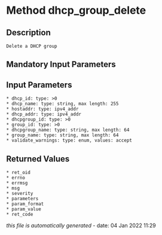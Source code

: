 # Method dhcp_group_delete

## Description
	Delete a DHCP group

## Mandatory Input Parameters

## Input Parameters
	* dhcp_id: type: >0
	* dhcp_name: type: string, max length: 255
	* hostaddr: type: ipv4_addr
	* dhcp_addr: type: ipv4_addr
	* dhcpgroup_id: type: >0
	* group_id: type: >0
	* dhcpgroup_name: type: string, max length: 64
	* group_name: type: string, max length: 64
	* validate_warnings: type: enum, values: accept

## Returned Values
	* ret_oid
	* errno
	* errmsg
	* msg
	* severity
	* parameters
	* param_format
	* param_value
	* ret_code


*this file is automatically generated* - date: 04 Jan 2022 11:29